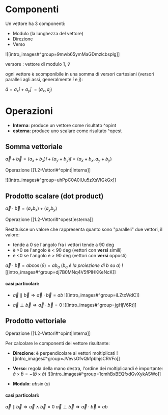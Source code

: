 # Componenti

Un vettore ha 3 componenti:
- Modulo (la lunghezza del vettore)
- Direzione
- Verso

![[intro_images#^group=9mwb65ymMaGDmzlcbsplg]]

versore : vettore di modulo 1, $\hat{v}$

ogni vettore è scomponibile in una somma di versori cartesiani (versori paralleli agli assi, generalmente $\hat{i}$ e $\hat{j}$):

$\hat{a} = a_x\hat{i}\ +\ a_y\hat{j}\ = (a_x, a_j)$


# Operazioni

- **Interna**: produce un vettore come risultato ^opint
- **esterna**: produce uno scalare come risultato ^opest

## Somma vettoriale
$\vec{a} + \vec{b} = (a_x+b_x)\hat{i} + (a_y+b_y)\hat{j} = (a_x+b_x, a_y+b_y)$ 

Operazione [[1.2-Vettori#^opint|Interna]]

![[intro_images#^group=uhPpC0A0lUu5zXsVIGkGx]]


## Prodotto scalare (dot product)
$\vec{a} \cdot \vec{b} = (a_xb_x)+(a_yb_y)$

Operazione [[1.2-Vettori#^opest|esterna]]

Restituisce un valore che rappresenta quanto sono "paralleli" due vettori, il valore:
- tende a 0 se l'angolo fra i vettori tende a 90 deg
- è >0 se l'angolo è < 90 deg (vettori con **versi** simili)
- è <0 se l'angolo è > 90 deg (vettori con **versi** opposti)

$\vec{a} \cdot \vec{b} = ab \cos(\theta) = ab_a$
(*$b_a$ è la proiezione di b su a*)
![[intro_images#^group=dj7B0MNq4V5fPlHKKeNcK]]

#### casi particolari:

- $\vec{a} \parallel \vec{b} \Rightarrow \vec{a} \cdot \vec{b} = ab$
![[intro_images#^group=iLZtxWdC]]


- $\vec{a} \perp \vec{b} \Rightarrow \vec{a} \cdot \vec{b} = 0$
![[intro_images#^group=jgHjV6Rt]]

## Prodotto vettoriale

Operazione [[1.2-Vettori#^opint|Interna]]

Per calcolare le componenti del vettore risultante:

- **Direzione**: è perpendicolare ai vettori moltiplicati
![[intro_images#^group=JVevsOfvQkfpbhjsCRVFo]]

- **Verso**: regola della mano destra, l'ordine dei moltiplicandi è importante: $\hat{a} \times \hat{b} = -(\hat{b} \times \hat{a})$
![[intro_images#^group=1cmhBxBEQfxdGvXykASWo]]

- **Modulo**: $ab\sin(a)$

#### casi particolari:
$\vec{a} \parallel \vec{b} \Rightarrow \vec{a} \wedge \vec{b} = 0$
$\vec{a} \perp \vec{b} \Rightarrow \vec{a} \cdot \vec{b} = ab$
